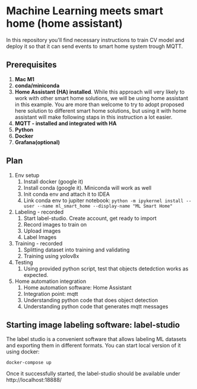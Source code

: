 # Machine Learning meets smart home (home assistant)

In this repository you'll find necessary instructions to train CV model and deploy it so that it can send events to
smart home system trough MQTT.


## Prerequisites

1. **Mac M1**
1. **conda/miniconda**
1. **Home Assistant (HA) installed**. While this approach will very likely to work with other smart home solutions, we will be using home
   assistant in this example. You are more than welcome to try to adopt proposed here solution to different smart home
   solutions, but using it with home assistant will make following staps in this instruction a lot easier.  
1. **MQTT - installed and integrated with HA**
1. **Python**
1. **Docker**
1. **Grafana(optional)**


## Plan
1. Env setup
   1. Install docker (google it)
   1. Install conda (google it). Miniconda will work as well
   1. Init conda env and attach it to IDEA
   1. Link conda env to jupiter notebook: `python -m ipykernel install --user --name ml_smart_home --display-name "ML Smart Home"`
1. Labeling - recorded
   1. Start label-studio. Create account, get ready to import
   1. Record images to train on
   1. Upload images
   1. Label Images
1. Training - recorded
   1. Splitting dataset into training and validating
   1. Training using yolov8x
1. Testing
   1. Using provided python script, test that objects detedction works as expected.
1. Home automation integration
   1. Home automation software: Home Assistant
   1. Integration point: mqtt
   1. Understanding python code that does object detection
   1. Understanding python code that generates mqtt messages 

## Starting image labeling software: label-studio
The label studio is a convenient software that allows labeling ML datasets and exporting them in different formats. You can start local version of it using docker:
```shell
docker-compose up
```
Once it successfully started, the label-studio should be available under http://localhost:18888/

